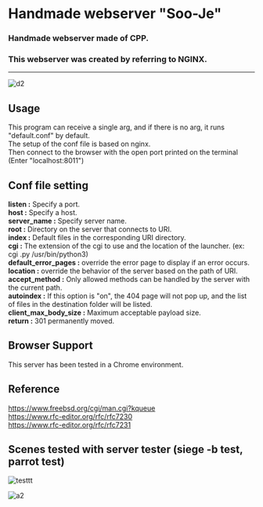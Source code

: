 # Handmade webserver "Soo-Je"
### Handmade webserver made of CPP.<br>
### This webserver was created by referring to NGINX.

<hr>

![d2](https://user-images.githubusercontent.com/63899204/206655660-dab373fe-9105-4f99-8e24-138ca12445e5.png)

## Usage

This program can receive a single arg, and if there is no arg, it runs "default.conf" by default.<br>
The setup of the conf file is based on nginx.<br>
Then connect to the browser with the open port printed on the terminal (Enter "localhost:8011")<br>

## Conf file setting
<b>listen  :</b> Specify a port.<br>
<b>host    :</b> Specify a host.<br>
<b>server_name :</b> Specify server name.<br>
<b>root    :</b> Directory on the server that connects to URI.<br>
<b>index   :</b> Default files in the corresponding URI directory.<br>
<b>cgi     :</b> The extension of the cgi to use and the location of the launcher. (ex: cgi .py /usr/bin/python3)<br>
<b>default_error_pages :</b> override the error page to display if an error occurs.<br>
<b>location :</b> override the behavior of the server based on the path of URI.<br>
<b>accept_method :</b> Only allowed methods can be handled by the server with the current path.<br>
<b>autoindex :</b> If this option is "on", the 404 page will not pop up, and the list of files in the destination folder will be listed.<br>
<b>client_max_body_size :</b> Maximum acceptable payload size.<br>
<b>return :</b> 301 permanently moved.<br>

## Browser Support
This server has been tested in a Chrome environment.<br>

## Reference
https://www.freebsd.org/cgi/man.cgi?kqueue
<br>
https://www.rfc-editor.org/rfc/rfc7230
<br>
https://www.rfc-editor.org/rfc/rfc7231

## Scenes tested with server tester (siege -b test, parrot test)

![testtt](https://user-images.githubusercontent.com/63899204/206649410-06704daf-8e62-455a-b545-33cd06d329f8.gif)

![a2](https://user-images.githubusercontent.com/63899204/205376751-c971d989-a67c-4b06-9ea1-ac6e6241b247.gif)
